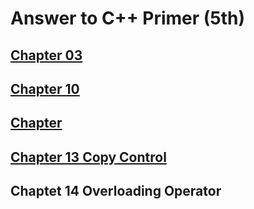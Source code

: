# Answer to C++ Primer (5th)

## [Chapter 03](ch03)

## [Chapter 10](ch10)

## [Chapter](ch11)

## [Chapter 13 Copy Control](ch13)

## Chaptet 14 Overloading Operator

